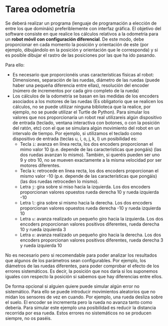 # Tarea odometría

Se deberá realizar un programa (lenguaje de programación a elección de entre los que domináis) preferiblemente con interfaz gráfica. El objetivo del software consiste en que realice los cálculos relativos a la odometría para un **robot móvil con configuración diferencial**. De este modo, debe proporcionar en cada momento la posición y orientación de este (por ejemplo, dibujándolo en la posición y orientación que le corresponda) y si es posible dibujar el rastro de las posiciones por las que ha ido pasando.

Para ello:
- Es necesario que proporcionéis unas características físicas al robot: Dimensiones, separación de las ruedas, diámetro de las ruedas (puede haber una pequeña diferencia entre ellas), resolución del encoder (número de incrementos por cada giro completo de la rueda)
- Los cálculos de la odometría se basan en las medidas de los encoders asociados a los motores de las ruedas (Es obligatorio que se realicen los cálculos, no se puede utilizar ninguna biblioteca que la realice, por ejemplo, no se puede utilizar el Turtle de Python). Para simular los valores que nos proporcionaría un robot real utilizareis algún dispositivo de entrada (teclado, ventana interactiva con botones, o con la posición del ratón, etc) con el que se simulara algún movimiento del robot en un intervalo de tiempo. Por ejemplo, si utilizamos el teclado como dispositivo de entrada (teclas u, i, o, j, k, l) un posibilidad es:
    - Tecla `i`: avanza en línea recta, los dos encoders proporcionan el mimo valor 10 (p.e. depende de las características que pongáis) (las dos ruedas avanzan lo mismo). También, si queréis pueden ser uno 9 y otro 10, no se mueven exactamente a la misma velocidad por ser motores diferentes.
    - Tecla `k`: retrocede en línea recta, los dos encoders proporcionan el mismo valor -10 (p.e. depende de las características que pongáis) (las dos ruedas retroceden lo mismo).
    - Letra `j`: gira sobre si miso hacia la izquierda. Los dos encoders proporcionan valores opuestos rueda derecha 10 y rueda izquierda -10
    - Letra `l`: gira sobre si mismo hacia la derecha. Los dos encoders proporcionan valores opuestos rueda derecha -10 y rueda izquierda 10
    - Letra `u`: avanza realizado un pequeño giro hacia la izquierda. Los dos encoders proporcionan valores positivos diferentes, rueda derecha 10 y rueda izquierda 3
    - Letra `o`: avanza realizado un pequeño giro hacia la derecha. Los dos encoders proporcionan valores positivos diferentes, rueda derecha 3 y rueda izquierda 10

No es necesario pero si recomendable para poder analizar los resultados que algunos de los parámetros sean configurables. Por ejemplo, los diámetros de las ruedas diferentes, para poder comprobar el efecto de los errores sistemáticos. Es decir, la posición que nos daría si los suponemos iguales con respecto la posición si sabemos que hay diferencias entre ellos.

De forma opcional si alguien quiere puede simular algún error no sistemático. Para ello se puede introducir movimientos aleatorios que no midan los sensores de vez en cuando. Por ejemplo, una rueda desliza sobre el suelo. El encoder se incrementa pero la rueda no avanza tanto como debería. Para simular este ejemplo una posibilidad es reducir la distancia recorrida por esa rueda. Estos errores no sistemáticos no se producen siempre, no os paséis.